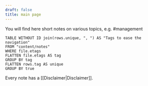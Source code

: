 ```yaml
---
draft: false
title: main page
---
```


You will find here short notes on various topics, e.g. #management 

```dataview
TABLE WITHOUT ID join(rows.unique, ", ") AS "Tags to ease the navigation"
FROM "content/notes"
WHERE file.etags
FLATTEN file.etags AS tag
GROUP BY tag
FLATTEN rows.tag AS unique
GROUP BY true
```

Every note has a [[Disclaimer|Disclaimer]].